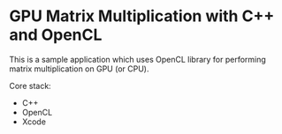 # GPU Matrix Multiplication with C++ and OpenCL

This is a sample application which uses OpenCL library for performing matrix
multiplication on GPU (or CPU).

Core stack:
- C++
- OpenCL
- Xcode
